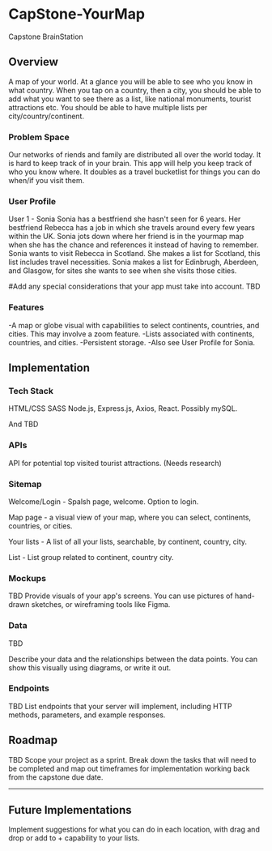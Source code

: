 # CapStone-YourMap

Capstone BrainStation

## Overview

A map of your world. At a glance you will be able to see who you know in what country. When you tap on a country, then a city, you should be able to add what
you want to see there as a list, like national monuments, tourist attractions etc. You should be able to have multiple lists per city/country/continent.

### Problem Space

Our networks of riends and family are distributed all over the world today. It is hard to keep track of in your brain. This app will help you keep track of who you know where. It doubles as a travel bucketlist for things you can do when/if you visit them.

### User Profile

User 1 - Sonia
Sonia has a bestfriend she hasn't seen for 6 years. Her bestfriend Rebecca has a job in which she travels around every few years within the UK. Sonia jots down where her friend is in the yourmap map when she has the chance and references it instead of having to remember. Sonia wants to visit Rebecca in Scotland. She makes a list for Scotland, this list includes travel necessities. Sonia makes a list for Edinbrugh, Aberdeen, and Glasgow, for sites she wants to see when she visits those cities.

#Add any special considerations that your app must take into account.
TBD

### Features

-A map or globe visual with capabilities to select continents, countries, and cities. This may involve a zoom feature.
-Lists associated with continents, countries, and cities.
-Persistent storage.
-Also see User Profile for Sonia.

## Implementation

### Tech Stack

HTML/CSS SASS
Node.js,
Express.js,
Axios,
React.
Possibly mySQL.

And TBD

### APIs

API for potential top visited tourist attractions. (Needs research)

### Sitemap

Welcome/Login - Spalsh page, welcome. Option to login.

Map page - a visual view of your map, where you can select, continents, countries, or cities.

Your lists - A list of all your lists, searchable, by continent, country, city.

List - List group related to continent, country city.

### Mockups

TBD
Provide visuals of your app's screens. You can use pictures of hand-drawn sketches, or wireframing tools like Figma.

### Data

TBD

Describe your data and the relationships between the data points. You can show this visually using diagrams, or write it out.

### Endpoints

TBD
List endpoints that your server will implement, including HTTP methods, parameters, and example responses.

## Roadmap

TBD
Scope your project as a sprint. Break down the tasks that will need to be completed and map out timeframes for implementation working back from the capstone due date.

---

## Future Implementations

Implement suggestions for what you can do in each location, with drag and drop or add to + capability to your lists.

